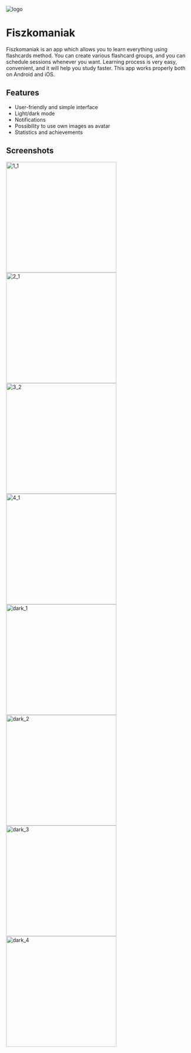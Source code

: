 ![logo](https://user-images.githubusercontent.com/72093398/200197153-2f76914e-3bea-426c-a09c-cc41763a5d48.png)

# Fiszkomaniak

Fiszkomaniak is an app which allows you to learn everything using flashcards method. You can create various flashcard groups, 
and you can schedule sessions whenever you want. Learning process is very easy, convenient, and it will help you
study faster. This app works properly both on Android and iOS.

## Features

- User-friendly and simple interface
- Light/dark mode
- Notifications
- Possibility to use own images as avatar
- Statistics and achievements

## Screenshots

<img width="300" alt="1_1" src="https://user-images.githubusercontent.com/72093398/200197176-a605a4d4-d002-4e02-b5a6-6551fe2ed9d8.png"><img width="300" alt="2_1" src="https://user-images.githubusercontent.com/72093398/200197204-4f634eaf-4c4d-40b4-83ec-0c9b99476c58.png">
<img width="300" alt="3_2" src="https://user-images.githubusercontent.com/72093398/200197220-427c5df6-a8b3-4072-87b2-5376b1ee7aed.png"><img width="300" alt="4_1" src="https://user-images.githubusercontent.com/72093398/200197224-7675ccde-ac00-4694-9a0f-20d247284a9c.png">
<img width="300" alt="dark_1" src="https://user-images.githubusercontent.com/72093398/200197233-f1e5696f-aacf-4240-b555-61fef629fe53.png"><img width="300" alt="dark_2" src="https://user-images.githubusercontent.com/72093398/200197239-5321ec81-6d4c-4602-9563-391a1b7dc319.png">
<img width="300" alt="dark_3" src="https://user-images.githubusercontent.com/72093398/200197250-b26059e4-7307-4aa5-bc39-9ada2e70605a.png"><img width="300" alt="dark_4" src="https://user-images.githubusercontent.com/72093398/200197257-cabe71bc-ed75-4a3f-b086-fc6c3ea53ce6.png">
